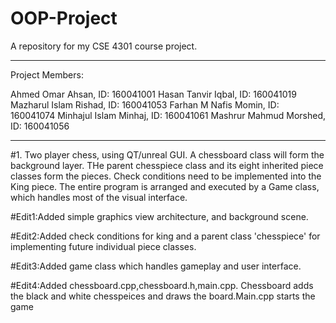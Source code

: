 # OOP-Project
A repository for my CSE 4301 course project.
__________________

Project Members:

Ahmed Omar Ahsan, ID: 160041001
Hasan Tanvir Iqbal, ID: 160041019
Mazharul Islam Rishad, ID: 160041053
Farhan M Nafis Momin, ID: 160041074
Minhajul Islam Minhaj, ID: 160041061
Mashrur Mahmud Morshed, ID: 160041056

__________________

#1. Two player chess, using QT/unreal GUI.
A chessboard class will form the background layer. THe parent chesspiece class and its eight inherited piece classes form the pieces. Check conditions need to be implemented into the King piece. The entire program is arranged and executed by a Game class, which handles most of the visual interface.

#Edit1:Added simple graphics view architecture, and background scene.

#Edit2:Added check conditions for king and a parent class 'chesspiece' for implementing future individual piece classes.

#Edit3:Added game class which handles gameplay and user interface.

#Edit4:Added chessboard.cpp,chessboard.h,main.cpp. Chessboard adds the black and white chesspeices and draws the board.Main.cpp starts the game
